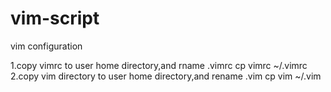 # vim-script
vim configuration

1.copy vimrc to user home directory,and rname .vimrc
    cp vimrc ~/.vimrc
2.copy vim directory to user home directory,and rename .vim
    cp vim ~/.vim
